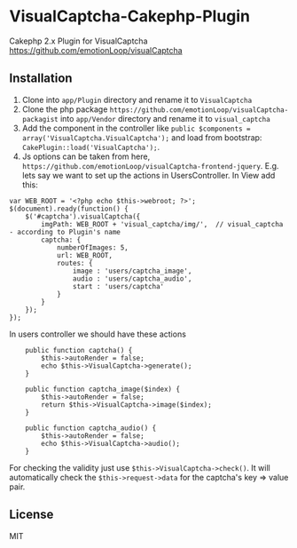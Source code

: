 # VisualCaptcha-Cakephp-Plugin
Cakephp 2.x Plugin for VisualCaptcha https://github.com/emotionLoop/visualCaptcha


## Installation
1. Clone into `app/Plugin` directory and rename it to `VisualCaptcha`
2. Clone the php package `https://github.com/emotionLoop/visualCaptcha-packagist` into `app/Vendor` directory and rename it to `visual_captcha`
3. Add the component in the controller like `public $components = array('VisualCaptcha.VisualCaptcha');` and load from bootstrap: `CakePlugin::load('VisualCaptcha');`.
4. Js options can be taken from here, `https://github.com/emotionLoop/visualCaptcha-frontend-jquery`. 
E.g. lets say we want to set up the actions in UsersController. In View add this:

```
var WEB_ROOT = '<?php echo $this->webroot; ?>';
$(document).ready(function() {
    $('#captcha').visualCaptcha({
        imgPath: WEB_ROOT + 'visual_captcha/img/',  // visual_captcha - according to Plugin's name
        captcha: {
            numberOfImages: 5,
            url: WEB_ROOT,
            routes: {
            	image : 'users/captcha_image',
            	audio : 'users/captcha_audio',
		       	start : 'users/captcha'
            }
        }
    });
});
```

In users controller we should have these actions

```
	public function captcha() {
		$this->autoRender = false;
		echo $this->VisualCaptcha->generate();
    }

	public function captcha_image($index) {
		$this->autoRender = false;
		return $this->VisualCaptcha->image($index);
    }
	
	public function captcha_audio() {
		$this->autoRender = false;
		echo $this->VisualCaptcha->audio();
    }
```


For checking the validity just use `$this->VisualCaptcha->check()`. It will automatically check the `$this->request->data` for the captcha's key => value pair.

## License

MIT
